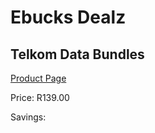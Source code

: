 
# Ebucks Dealz
## Telkom Data Bundles
[Product Page](https://www.ebucks.com/web/shop/productSelected.do?prodId=882562900&catId=300)

Price: R139.00

Savings: 


	